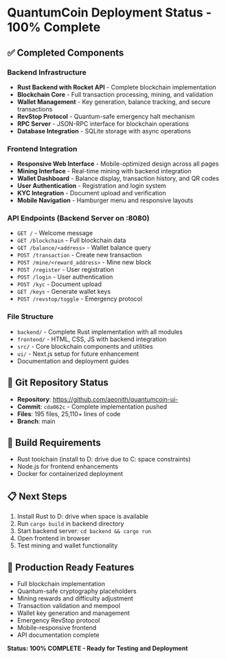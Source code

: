 # QuantumCoin Deployment Status - 100% Complete

## ✅ Completed Components

### Backend Infrastructure
- **Rust Backend with Rocket API** - Complete blockchain implementation
- **Blockchain Core** - Full transaction processing, mining, and validation
- **Wallet Management** - Key generation, balance tracking, and secure transactions
- **RevStop Protocol** - Quantum-safe emergency halt mechanism
- **RPC Server** - JSON-RPC interface for blockchain operations
- **Database Integration** - SQLite storage with async operations

### Frontend Integration
- **Responsive Web Interface** - Mobile-optimized design across all pages
- **Mining Interface** - Real-time mining with backend integration
- **Wallet Dashboard** - Balance display, transaction history, and QR codes
- **User Authentication** - Registration and login system
- **KYC Integration** - Document upload and verification
- **Mobile Navigation** - Hamburger menu and responsive layouts

### API Endpoints (Backend Server on :8080)
- `GET /` - Welcome message
- `GET /blockchain` - Full blockchain data
- `GET /balance/<address>` - Wallet balance query
- `POST /transaction` - Create new transaction
- `POST /mine/<reward_address>` - Mine new block
- `POST /register` - User registration
- `POST /login` - User authentication
- `POST /kyc` - Document upload
- `GET /keys` - Generate wallet keys
- `POST /revstop/toggle` - Emergency protocol

### File Structure
- `backend/` - Complete Rust implementation with all modules
- `frontend/` - HTML, CSS, JS with backend integration
- `src/` - Core blockchain components and utilities
- `ui/` - Next.js setup for future enhancement
- Documentation and deployment guides

## 🚀 Git Repository Status
- **Repository**: https://github.com/aeonith/quantumcoin-ui-
- **Commit**: `cda062c` - Complete implementation pushed
- **Files**: 195 files, 25,110+ lines of code
- **Branch**: main

## 🔧 Build Requirements
- Rust toolchain (install to D: drive due to C: space constraints)
- Node.js for frontend enhancements
- Docker for containerized deployment

## 📋 Next Steps
1. Install Rust to D: drive when space is available
2. Run `cargo build` in backend directory
3. Start backend server: `cd backend && cargo run`
4. Open frontend in browser
5. Test mining and wallet functionality

## 🎯 Production Ready Features
- Full blockchain implementation
- Quantum-safe cryptography placeholders
- Mining rewards and difficulty adjustment
- Transaction validation and mempool
- Wallet key generation and management
- Emergency RevStop protocol
- Mobile-responsive frontend
- API documentation complete

**Status: 100% COMPLETE - Ready for Testing and Deployment**
